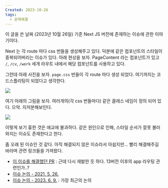 ```yaml
---
Created: 2023-10-26
tags:
  - 문제해결
---
```

이 글을 쓴 날짜 (2023년 10월 26일) 기준 Next JS 버전에 존재하는 이슈에 관한 이야기이다.

Next 는 각 route 마다 css 번들을 생성해주고 있다. 덕분에 같은 컴포넌트의 스타일이 중복되어버리는 이슈가 있다. 아래 현상을 보자. PageContent 라는 컴포넌트가 있고 `/`, `/cv`, `/work` 세개 라우트 내에서 해당 컴포넌트를 사용하고 있다.

그런데 아래 사진을 보자. `page.css` 번들이 각 route 마다 생성 되었다. 여기까지는 코드스플리팅이 되었다고 생각한다. 

![](https://velog.velcdn.com/images/johnyworld/post/af98a519-1391-43e4-ab16-dc632a2caf9b/image.png)

여기 아래의 그림을 보자. 여러개의(각 css 번들마다) 같은 클래스 네임이 정의 되어 있다. 으악. 지저분해보인다.

![](https://velog.velcdn.com/images/johnyworld/post/1dbd9713-900d-4d86-a9e6-5bf9b235beb9/image.png)

이렇게 보기 흉한 것은 애교에 불과하다. 같은 원인으로 인해, 스타일 순서가 잘못 불러와지는 이슈도 존재한다고 한다.

좀 오래 된 이슈인 것 같다. 아직 해결되지 않은 이슈라서 아쉽지만... 빨리 해결해주길 바라며 관련 링크들을 가져왔다. 

- [이 이슈를 해결했던 PR](https://github.com/vercel/next.js/pull/50406) : 근데 다시 재발한 듯 하다. 13버전 이후의 app 라우팅 관련인가..?
- [이슈 논의 - 2021. 5. 26.](https://github.com/vercel/next.js/issues/25456)
- [이슈 논의 - 2023. 6. 9.](https://github.com/vercel/next.js/issues/51030) : 가장 최근의 논의

